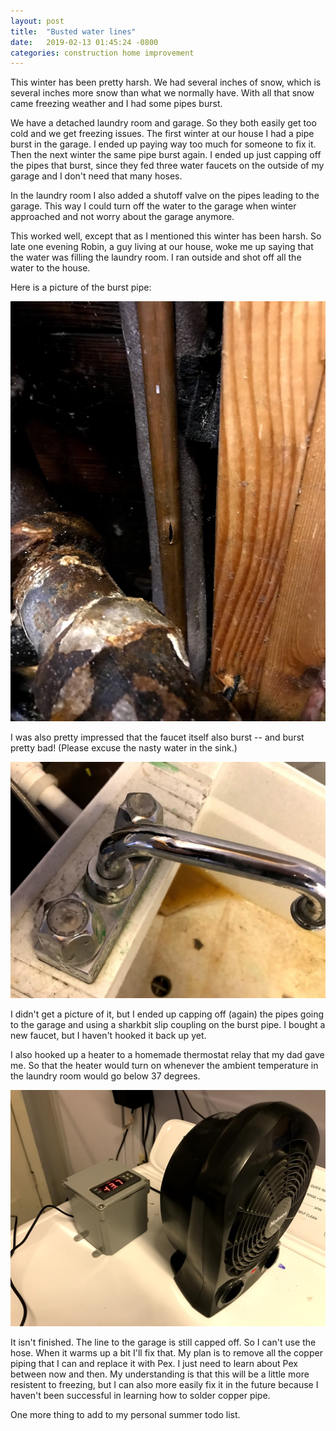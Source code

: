```yaml
---
layout: post
title:  "Busted water lines"
date:   2019-02-13 01:45:24 -0800
categories: construction home improvement
---
```


This winter has been pretty harsh. We had several inches of snow, which is several inches more snow than what we normally have. With all that snow came freezing weather and I had some pipes burst.

We have a detached laundry room and garage. So they both easily get too cold and we get freezing issues. The first winter at our house I had a pipe burst in the garage. I ended up paying way too much for someone to fix it. Then the next winter the same pipe burst again. I ended up just capping off the pipes that burst, since they fed three water faucets on the outside of my garage and I don't need that many hoses. 

In the laundry room I also added a shutoff valve on the pipes leading to the garage. This way I could turn off the water to the garage when winter approached and not worry about the garage anymore.

This worked well, except that as I mentioned this winter has been harsh.
So late one evening Robin, a guy living at our house, woke me up saying that the water was filling the laundry room. I ran outside and shot off all the water to the house.

Here is a picture of the burst pipe:

![burst pipe](/assets/images/water/burst-pipe.jpg)

I was also pretty impressed that the faucet itself also burst -- and burst pretty bad! (Please excuse the nasty water in the sink.)

![burst faucet](/assets/images/water/burst-faucet.jpg)

I didn't get a picture of it, but I ended up capping off (again) the pipes going to the garage and using a sharkbit slip coupling on the burst pipe. I bought a new faucet, but I haven't hooked it back up yet.

I also hooked up a heater to a homemade thermostat relay that my dad gave me. So that the heater would turn on whenever the ambient temperature in the laundry room would go below 37 degrees.

![burst faucet](/assets/images/water/heater.jpg)

It isn't finished. The line to the garage is still capped off. So I can't use the hose. When it warms up a bit I'll fix that. My plan is to remove all the copper piping that I can and replace it with Pex. I just need to learn about Pex between now and then. My understanding is that this will be a little more resistent to freezing, but I can also more easily fix it in the future because I haven't been successful in learning how to solder copper pipe. 

One more thing to add to my personal summer todo list.

